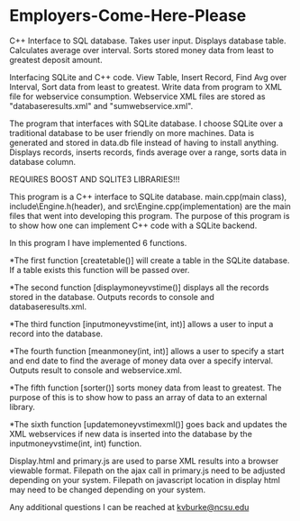 # Employers-Come-Here-Please
C++ Interface to SQL database. Takes user input. Displays database table. Calculates average over interval. 
Sorts stored money data from least to greatest deposit amount.





Interfacing SQLite and C++ code. View Table, Insert Record, Find Avg over Interval, Sort data from least to greatest.
Write data from program to XML file for webservice consumption. Webservice XML files are stored as "databaseresults.xml" and "sumwebservice.xml".

The program that interfaces with SQLite database. I choose SQLite over a traditional database to be user friendly
on more machines. Data is generated and stored in data.db file instead of having to install anything. Displays records, inserts records, finds average over a range, sorts data in database column.

REQUIRES BOOST AND SQLITE3 LIBRARIES!!!

This program is a C++ interface to SQLite database. main.cpp(main class), include\Engine.h(header), 
and src\Engine.cpp(implementation) are the main files that went into developing this program. 
The purpose of this program is to show how one can implement C++ code with a SQLite backend. 


In this program I have implemented 6 functions. 

*The first function [createtable()] will create a table in the SQLite database.
If a table exists this function will be passed over. 

*The second function [displaymoneyvstime()] displays all the records stored in the database.
Outputs records to console and databaseresults.xml.

*The third function [inputmoneyvstime(int, int)] allows a user to input a record
into the database.

*The fourth function [meanmoney(int, int)] allows a user to specify a start and end 
date to find the average of money data over a specify interval. Outputs result to
console and webservice.xml.

*The fifth function [sorter()] sorts money data from least to greatest. The purpose of this
is to show how to pass an array of data to an external library.

*The sixth function [updatemoneyvstimexml()] goes back and updates the XML webservices if new data
is inserted into the database by the inputmoneyvstime(int, int) function.


Display.html and primary.js are used to parse XML results into a browser viewable format. Filepath on the ajax call in primary.js need to be adjusted depending on your system. Filepath on javascript location in display html may need to be changed depending on your system.

Any additional questions I can be reached at kvburke@ncsu.edu
